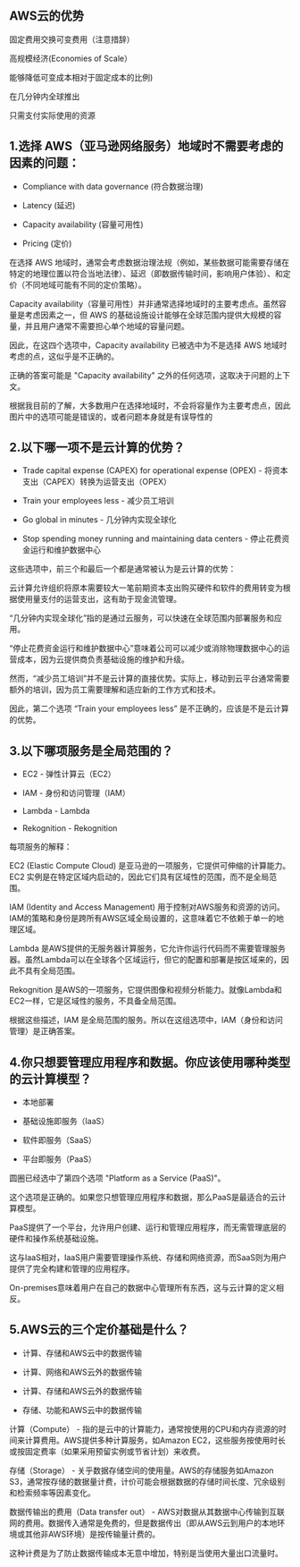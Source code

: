 ## AWS云的优势 

固定费用交换可变费用（注意措辞）

高规模经济(Economies of Scale）

能够降低可变成本相对于固定成本的比例)

在几分钟内全球推出

只需支付实际使用的资源

## 1.选择 AWS（亚马逊网络服务）地域时不需要考虑的因素的问题：

 - Compliance with data governance (符合数据治理)

 - Latency (延迟)

 - Capacity availability (容量可用性)

 - Pricing (定价)

在选择 AWS 地域时，通常会考虑数据治理法规（例如，某些数据可能需要存储在特定的地理位置以符合当地法律）、延迟（即数据传输时间，影响用户体验）、和定价（不同地域可能有不同的定价策略）。

Capacity availability（容量可用性）并非通常选择地域时的主要考虑点。虽然容量是考虑因素之一，但 AWS 的基础设施设计能够在全球范围内提供大规模的容量，并且用户通常不需要担心单个地域的容量问题。

因此，在这四个选项中，Capacity availability 已被选中为不是选择 AWS 地域时考虑的点，这似乎是不正确的。

正确的答案可能是 "Capacity availability" 之外的任何选项，这取决于问题的上下文。

根据我目前的了解，大多数用户在选择地域时，不会将容量作为主要考虑点，因此图片中的选项可能是错误的，或者问题本身就是有误导性的

## 2.以下哪一项不是云计算的优势？

- Trade capital expense (CAPEX) for operational expense (OPEX) - 将资本支出（CAPEX）转换为运营支出（OPEX）
  
- Train your employees less - 减少员工培训
  
- Go global in minutes - 几分钟内实现全球化
  
- Stop spending money running and maintaining data centers - 停止花费资金运行和维护数据中心
  
这些选项中，前三个和最后一个都是通常被认为是云计算的优势：

云计算允许组织将原本需要较大一笔前期资本支出购买硬件和软件的费用转变为根据使用量支付的运营支出，这有助于现金流管理。

“几分钟内实现全球化”指的是通过云服务，可以快速在全球范围内部署服务和应用。

“停止花费资金运行和维护数据中心”意味着公司可以减少或消除物理数据中心的运营成本，因为云提供商负责基础设施的维护和升级。

然而，“减少员工培训”并不是云计算的直接优势。实际上，移动到云平台通常需要额外的培训，因为员工需要理解和适应新的工作方式和技术。

因此，第二个选项 “Train your employees less” 是不正确的，应该是不是云计算的优势。

## 3.以下哪项服务是全局范围的？

- EC2 - 弹性计算云（EC2）
  
- IAM - 身份和访问管理（IAM）
  
- Lambda - Lambda
  
- Rekognition - Rekognition
  
每项服务的解释：

EC2 (Elastic Compute Cloud) 是亚马逊的一项服务，它提供可伸缩的计算能力。EC2 实例是在特定区域内启动的，因此它们具有区域性的范围，而不是全局范围。

IAM (Identity and Access Management) 用于控制对AWS服务和资源的访问。IAM的策略和身份是跨所有AWS区域全局设置的，这意味着它不依赖于单一的地理区域。

Lambda 是AWS提供的无服务器计算服务，它允许你运行代码而不需要管理服务器。虽然Lambda可以在全球各个区域运行，但它的配置和部署是按区域来的，因此不具有全局范围。

Rekognition 是AWS的一项服务，它提供图像和视频分析能力。就像Lambda和EC2一样，它是区域性的服务，不具备全局范围。

根据这些描述，IAM 是全局范围的服务。所以在这组选项中，IAM（身份和访问管理）是正确答案。

## 4.你只想要管理应用程序和数据。你应该使用哪种类型的云计算模型？

- 本地部署
  
- 基础设施即服务（IaaS）
 
- 软件即服务（SaaS）
  
- 平台即服务（PaaS）
  
圆圈已经选中了第四个选项 "Platform as a Service (PaaS)"。

这个选项是正确的。如果您只想管理应用程序和数据，那么PaaS是最适合的云计算模型。

PaaS提供了一个平台，允许用户创建、运行和管理应用程序，而无需管理底层的硬件和操作系统基础设施。

这与IaaS相对，IaaS用户需要管理操作系统、存储和网络资源，而SaaS则为用户提供了完全构建和管理的应用程序。

On-premises意味着用户在自己的数据中心管理所有东西，这与云计算的定义相反。

## 5.AWS云的三个定价基础是什么？

- 计算、存储和AWS云中的数据传输

- 计算、网络和AWS云外的数据传输
  
- 计算、存储和AWS云外的数据传输
  
- 存储、功能和AWS云中的数据传输

计算（Compute） - 指的是云中的计算能力，通常按使用的CPU和内存资源的时间来计算费用。AWS提供多种计算服务，如Amazon EC2，这些服务按使用时长或按固定费率（如果采用预留实例或节省计划）来收费。

存储（Storage） - 关乎数据存储空间的使用量。AWS的存储服务如Amazon S3，通常按存储的数据量计费，计价可能会根据数据的存储时间长度、冗余级别和检索频率等因素变化。

数据传输出的费用（Data transfer out） - AWS对数据从其数据中心传输到互联网的费用。数据传入通常是免费的，但是数据传出（即从AWS云到用户的本地环境或其他非AWS环境）是按传输量计费的。

这种计费是为了防止数据传输成本无意中增加，特别是当使用大量出口流量时。
